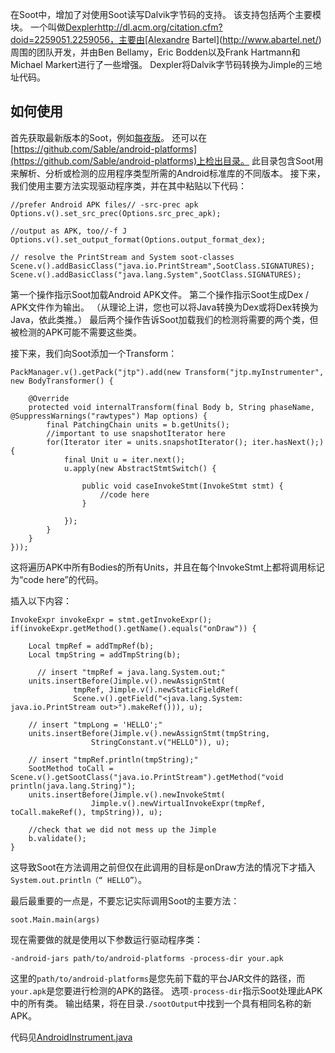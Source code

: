 在Soot中，增加了对使用Soot读写Dalvik字节码的支持。 该支持包括两个主要模块。 一个叫做[Dexpler](http://dl.acm.org/citation.cfm?doid=2259051.2259056)http://dl.acm.org/citation.cfm?doid=2259051.2259056，主要由[Alexandre Bartel](http://www.abartel.net/)周围的团队开发，并由Ben Bellamy，Eric Bodden以及Frank Hartmann和Michael Markert进行了一些增强。 Dexpler将Dalvik字节码转换为Jimple的三地址代码。

## 如何使用
首先获取最新版本的Soot，例如[每夜版](https://soot-build.cs.uni-paderborn.de/public/origin/develop/soot/soot-develop/build/)。 还可以在[https://github.com/Sable/android-platforms](https://github.com/Sable/android-platforms)上检出目录。 此目录包含Soot用来解析、分析或检测的应用程序类型所需的Android标准库的不同版本。
接下来，我们使用主要方法实现驱动程序类，并在其中粘贴以下代码：
```
//prefer Android APK files// -src-prec apk
Options.v().set_src_prec(Options.src_prec_apk);

//output as APK, too//-f J
Options.v().set_output_format(Options.output_format_dex);

// resolve the PrintStream and System soot-classes
Scene.v().addBasicClass("java.io.PrintStream",SootClass.SIGNATURES);
Scene.v().addBasicClass("java.lang.System",SootClass.SIGNATURES);
```
第一个操作指示Soot加载Android APK文件。
第二个操作指示Soot生成Dex / APK文件作为输出。 （从理论上讲，您也可以将Java转换为Dex或将Dex转换为Java，依此类推。）
最后两个操作告诉Soot加载我们的检测将需要的两个类，但被检测的APK可能不需要这些类。

接下来，我们向Soot添加一个Transform：
```
PackManager.v().getPack("jtp").add(new Transform("jtp.myInstrumenter", new BodyTransformer() {

	@Override
	protected void internalTransform(final Body b, String phaseName, @SuppressWarnings("rawtypes") Map options) {
		final PatchingChain units = b.getUnits();		
		//important to use snapshotIterator here
		for(Iterator iter = units.snapshotIterator(); iter.hasNext();) {
			final Unit u = iter.next();
			u.apply(new AbstractStmtSwitch() {

				public void caseInvokeStmt(InvokeStmt stmt) {
					//code here
				}

			});
		}
	}
}));
```
这将遍历APK中所有Bodies的所有Units，并且在每个InvokeStmt上都将调用标记为“code here”的代码。

插入以下内容：
```
InvokeExpr invokeExpr = stmt.getInvokeExpr();
if(invokeExpr.getMethod().getName().equals("onDraw")) {

	Local tmpRef = addTmpRef(b);
	Local tmpString = addTmpString(b);

	  // insert "tmpRef = java.lang.System.out;"
    units.insertBefore(Jimple.v().newAssignStmt(
              tmpRef, Jimple.v().newStaticFieldRef(
              Scene.v().getField("<java.lang.System: java.io.PrintStream out>").makeRef())), u);

    // insert "tmpLong = 'HELLO';"
    units.insertBefore(Jimple.v().newAssignStmt(tmpString,
                  StringConstant.v("HELLO")), u);

    // insert "tmpRef.println(tmpString);"
    SootMethod toCall = Scene.v().getSootClass("java.io.PrintStream").getMethod("void     println(java.lang.String)");                    
    units.insertBefore(Jimple.v().newInvokeStmt(
                  Jimple.v().newVirtualInvokeExpr(tmpRef, toCall.makeRef(), tmpString)), u);

    //check that we did not mess up the Jimple
    b.validate();
}
```
这导致Soot在方法调用之前但仅在此调用的目标是onDraw方法的情况下才插入```System.out.println（“ HELLO”）```。

最后最重要的一点是，不要忘记实际调用Soot的主要方法：
```
soot.Main.main(args)
```
现在需要做的就是使用以下参数运行驱动程序类：
```
-android-jars path/to/android-platforms -process-dir your.apk
```
这里的```path/to/android-platforms```是您先前下载的平台JAR文件的路径，而```your.apk```是您要进行检测的APK的路径。 选项```-process-dir```指示Soot处理此APK中的所有类。 输出结果，将在目录```./sootOutput```中找到一个具有相同名称的新APK。

代码见[AndroidInstrument.java]()
